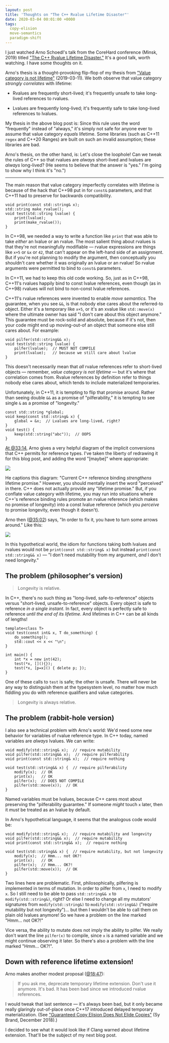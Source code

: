 ```yaml
---
layout: post
title: 'Thoughts on "The C++ Rvalue Lifetime Disaster"'
date: 2020-03-04 00:01:00 +0000
tags:
  copy-elision
  move-semantics
  paradigm-shift
---
```


I just watched Arno Schoedl's talk from the CoreHard conference (Minsk, 2019) titled
["The C++ Rvalue Lifetime Disaster."](https://www.youtube.com/watch?v=s9vBk5CxFyY)
It's a good talk, worth watching. I have some thoughts on it.

Arno's thesis is a thought-provoking flip-flop of my thesis from
["Value category is not lifetime"](/blog/2019/03/11/value-category-is-not-lifetime/) (2019-03-11).
We both observe that value category _strongly correlates_ with lifetime:

- Rvalues are frequently short-lived; it's frequently unsafe to take long-lived references to rvalues.

- Lvalues are frequently long-lived; it's frequently safe to take long-lived references to lvalues.

My thesis in the above blog post is: Since this rule uses the word "frequently" instead of "always,"
it's simply not safe for anyone ever to assume that value category _equals_ lifetime. Some libraries
(such as C++11 `regex` and C++20 Ranges) are built on such an invalid assumption; these libraries are bad.

Arno's thesis, on the other hand, is: Let's close the loophole! Can we tweak the rules of C++ so that
rvalues are _always_ short-lived and lvalues are _always_ long-lived? (He seems to believe that the answer
is "yes." I'm going to show why I think it's "no.")

----

The main reason that value category imperfectly correlates with lifetime
is because of the hack that C++98 put in for `const&` parameters,
and that C++11 had to preserve for backwards compatibility.

    void print(const std::string& x);
    std::string make_rvalue();
    void test(std::string lvalue) {
        print(lvalue);
        print(make_rvalue());
    }

In C++98, we needed a way to write a function like `print` that was able to take _either_ an lvalue or an rvalue.
The most salient thing about rvalues is that they're not meaningfully modifiable — rvalue expressions are things
like `x+5` or `&x` or `42`, that can't appear on the left-hand side of an assignment.
But if you're not planning to modify the argument, then conceptually you shouldn't care whether
it was originally an lvalue or an rvalue! So rvalue arguments were permitted to bind to `const&` parameters.

In C++11, we had to keep this old code working. So, just as in C++98, C++11's rvalues happily bind to
const lvalue references, even though (as in C++98) rvalues will not bind to non-const lvalue references.

C++11's rvalue references were invented to enable _move semantics._ The guarantee, when
you see `&&`, is that nobody else cares about the referred-to object. Either it's a temporary like `x+5`,
or it's an xvalue like `std::move(x)` where the ultimate owner has said "I don't care about this object
anymore." This guarantee must be rock-solid and absolute, because if it's not, then your code might end up
moving-out-of an object that someone else still cares about. For example:

    void pilfer(std::string&& x);
    void test(std::string lvalue) {
        pilfer(lvalue);  // MUST NOT COMPILE
        print(lvalue);   // because we still care about lvalue
    }

This doesn't necessarily mean that _all_ rvalue references refer to short-lived objects — remember,
_value category is not lifetime_ — but it's where that correlation comes from. Rvalue references
by definition refer to things nobody else cares about, which tends to include materialized temporaries.

Unfortunately, in C++11, it is tempting to flip that promise around. Rather than seeing double `&&` as a promise
of "pilferability," it is tempting to see single `&` as a promise of "longevity."

    const std::string *global;
    void keep(const std::string& x) {
        global = &x;  // Lvalues are long-lived, right?
    }
    void test() {
        keep(std::string("abc"));  // OOPS
    }

[At @33:14](https://www.youtube.com/watch?v=s9vBk5CxFyY&t=33m14s),
Arno gives a very helpful diagram of the implicit conversions that C++ permits for reference types.
I've taken the liberty of redrawing it for this blog post, and adding the word "[maybe]" where appropriate:

![](/blog/images/2020-03-04-current.png)

He captions this diagram: "Current C++ reference binding _strengthens_ lifetime promise."
However, you should mentally insert the word "perceived" in there. C++ does not actually
provide any "lifetime promise." But, if you conflate value category with lifetime, you may run into
situations where C++'s reference binding rules promote an rvalue reference (which makes no promise of
longevity) into a const lvalue reference (which you _perceive_ to promise longevity, even though it
doesn't).

Arno then ([@35:02](https://www.youtube.com/watch?v=s9vBk5CxFyY&t=35m02s)) says, "In order to fix it,
you have to turn some arrows around." Like this:

![](/blog/images/2020-03-04-flipped.png)

In this hypothetical world, the idiom for functions taking both lvalues and rvalues would not be
`print(const std::string& x)` but instead `print(const std::string&& x)` — "I don't need
mutability from my argument, _and_ I don't need longevity."


## The problem (philosopher's version)

> Longevity is relative.

In C++, there's no such thing as "long-lived, safe-to-reference" objects versus "short-lived, unsafe-to-reference"
objects. Every object is safe to reference _in a single instant_. In fact, every object is perfectly safe to
reference _until the end of its lifetime_. And lifetimes in C++ can be all kinds of lengths!

    template<class T>
    void test(const int& x, T do_something) {
        do_something();
        std::cout << x << "\n";
    }

    int main() {
        int *x = new int(42);
        test(*x, [](){});
        test(*x, [p=x]() { delete p; });
    }

One of these calls to `test` is safe; the other is unsafe. There will never be any way to distinguish them
at the typesystem level, no matter how much fiddling you do with reference qualifiers and value categories.

> Longevity is always relative.


## The problem (rabbit-hole version)

I also see a technical problem with Arno's world: We'd need some new behavior for variables of rvalue reference type.
In C++ today, named variables are _always_ lvalues. We can write:

    void modify(std::string& x);  // require mutability
    void pilfer(std::string&& x);  // require pilferability
    void print(const std::string& x);  // require nothing

    void test(std::string&& x) {  // require pilferability
        modify(x);  // OK
        print(x);   // OK
        pilfer(x);  // DOES NOT COMPILE
        pilfer(std::move(x));  // OK
    }

Named variables must be lvalues, because C++ cares most about preserving the "pilferability
guarantee." If someone _might_ touch `x` later, then it _must_ be treated as an lvalue by default.

In Arno's hypothetical language, it seems that the analogous code would be:

    void modify(std::string& x);  // require mutability and longevity
    void pilfer(std::string&& x);  // require mutability
    void print(const std::string&& x);  // require nothing

    void test(std::string&& x) {  // require mutability, but not longevity
        modify(x);  // Hmm... not OK?!
        print(x);   // OK
        pilfer(x);  // Hmm... OK?!
        pilfer(std::move(x));  // OK
    }

Two lines here are problematic. First, philosophically, pilfering is implemented in terms of mutation.
In order to pilfer from `x`, I need to modify `x`. So I still need to be able to pass `std::string&& x`
to `modify(std::string&)`, right?  Or else I need to change all my mutators' signatures from
`modify(std::string&)` to `modify(std::string&&)` ("require mutability but not longevity")... but then
I wouldn't be able to call them on plain old lvalues anymore! So we have a problem on the line marked
"Hmm... not OK?!"

Vice versa, the ability to mutate does not imply the ability to pilfer. We really don't want the line
`pilfer(x)` to compile, since `x` is a named variable and we might continue observing it later.
So there's also a problem with the line marked "Hmm... OK?!".


## Down with reference lifetime extension!

Arno makes another modest proposal ([@18:47](https://www.youtube.com/watch?v=s9vBk5CxFyY&t=18m47s)):

> If you ask me, deprecate temporary lifetime extension. Don't use it anymore.
> It's bad. It has been bad since we introduced rvalue references.

I would tweak that last sentence — it's always been bad, but it only became really glaringly out-of-place
once C++17 introduced delayed temporary materialization. (See
["Guaranteed Copy Elision Does Not Elide Copies"](https://blog.tartanllama.xyz/guaranteed-copy-elision/)
(Sy Brand, December 2018).)

I decided to see what it would look like if Clang warned about lifetime extension.
That'll be the subject of my next blog post.
